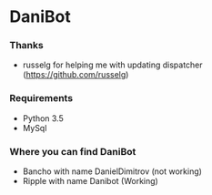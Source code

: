 # DaniBot

### Thanks
- russelg for helping me with updating dispatcher (https://github.com/russelg)

### Requirements
- Python 3.5
- MySql

### Where you can find DaniBot
- Bancho with name DanielDimitrov (not working)
- Ripple with name Danibot (Working)
